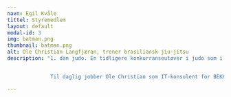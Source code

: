 ```yaml
---
navn: Egil Kvåle
tittel: Styremedlem
layout: default
modal-id: 3
img: batman.png
thumbnail: batman.png
alt: Ole Christian Langfjæran, trener brasiliansk jiu-jitsu
description: "1. dan judo. En tidligere konkurranseutøver i judo som i Oslo byttet beite og begynte med brasiliansk jiu-jitsu. Ole Christian leder nybegynnerkurset for BJJ med gi(drakt)


              Til daglig jobber Ole Christian som IT-konsulent for BEKK i Trondheim."

---
```

